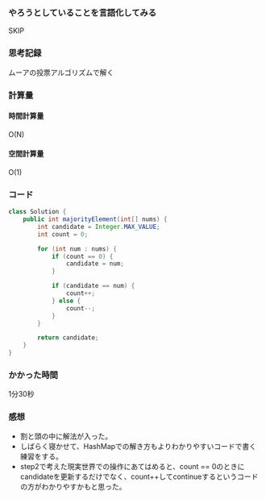 ### やろうとしていることを言語化してみる
SKIP

### 思考記録
ムーアの投票アルゴリズムで解く

### 計算量
#### 時間計算量
O(N)
#### 空間計算量
O(1)

### コード
```Java
class Solution {
    public int majorityElement(int[] nums) {
        int candidate = Integer.MAX_VALUE;
        int count = 0;

        for (int num : nums) {
            if (count == 0) {
                candidate = num;
            }

            if (candidate == num) {
                count++;
            } else {
                count--;
            }
        }

        return candidate;
    } 
}
```
### かかった時間
1分30秒

### 感想
- 割と頭の中に解法が入った。
- しばらく寝かせて、HashMapでの解き方もよりわかりやすいコードで書く練習をする。
- step2で考えた現実世界での操作にあてはめると、count == 0のときにcandidateを更新するだけでなく、count++してcontinueするというコードの方がわかりやすかもと思った。